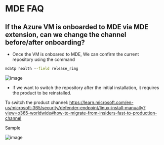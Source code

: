# MDE FAQ

## If the Azure VM is onboarded to MDE via MDE extension, can we change the channel before/after onboarding?

* Once the VM is onboared to MDE, We can confirm the current repository using the command
```cmd
mdatp health --field release_ring
```
![image](https://user-images.githubusercontent.com/96930989/210193924-93e3cf58-f459-42f2-adaa-fd436308c76f.png)

* If we want to switch the repository after the initial installation, it requires the product to be reinstalled. 

To switch the product channel: https://learn.microsoft.com/en-us/microsoft-365/security/defender-endpoint/linux-install-manually?view=o365-worldwide#how-to-migrate-from-insiders-fast-to-production-channel

Sample

![image](https://user-images.githubusercontent.com/96930989/210193993-d5ffd9dd-e606-4794-adc2-dac388fd6bad.png)
